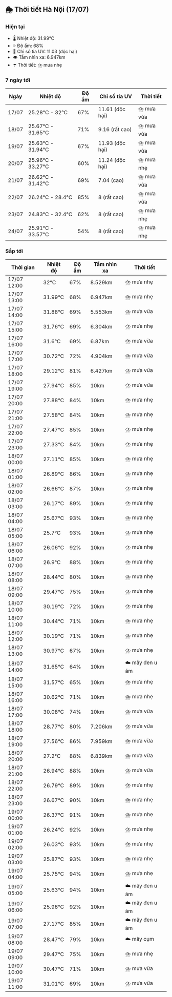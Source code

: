 ## 🌦️ Thời tiết Hà Nội (17/07)

### Hiện tại

- 🌡️ Nhiệt độ: 31.99℃
- 💦 Độ ẩm: 68%
- 🌟 Chỉ số tia UV: 11.03 (độc hại)
- 👁️ Tầm nhìn xa: 6.947km
- ☂️ Thời tiết: ⛈️ mưa nhẹ

### 7 ngày tới

| Ngày | Nhiệt độ | Độ ẩm | Chỉ số tia UV | Thời tiết |
| --- | --- | --- | --- | --- |
| 17/07 | 25.28℃ - 32℃ | 67% | 11.61 (độc hại) | ⛈️ mưa vừa |
| 18/07 | 25.67℃ - 31.65℃ | 71% | 9.16 (rất cao) | ⛈️ mưa vừa |
| 19/07 | 25.63℃ - 31.94℃ | 67% | 11.93 (độc hại) | ⛈️ mưa vừa |
| 20/07 | 25.96℃ - 33.27℃ | 60% | 11.24 (độc hại) | ⛈️ mưa nhẹ |
| 21/07 | 26.62℃ - 31.42℃ | 69% | 7.04 (cao) | ⛈️ mưa vừa |
| 22/07 | 26.24℃ - 28.4℃ | 85% | 8 (rất cao) | ⛈️ mưa vừa |
| 23/07 | 24.83℃ - 32.4℃ | 62% | 8 (rất cao) | ⛈️ mưa nhẹ |
| 24/07 | 25.91℃ - 33.57℃ | 54% | 8 (rất cao) | ⛈️ mưa nhẹ |

### Sắp tới

| Thời gian | Nhiệt độ | Độ ẩm | Tầm nhìn xa | Thời tiết |
| --- | --- | --- | --- | --- |
| 17/07 12:00 | 32℃ | 67% | 8.529km | ⛈️ mưa nhẹ |
| 17/07 13:00 | 31.99℃ | 68% | 6.947km | ⛈️ mưa nhẹ |
| 17/07 14:00 | 31.88℃ | 69% | 5.553km | ⛈️ mưa vừa |
| 17/07 15:00 | 31.76℃ | 69% | 6.304km | ⛈️ mưa nhẹ |
| 17/07 16:00 | 31.6℃ | 69% | 6.87km | ⛈️ mưa vừa |
| 17/07 17:00 | 30.72℃ | 72% | 4.904km | ⛈️ mưa vừa |
| 17/07 18:00 | 29.12℃ | 81% | 6.427km | ⛈️ mưa vừa |
| 17/07 19:00 | 27.94℃ | 85% | 10km | ⛈️ mưa vừa |
| 17/07 20:00 | 27.88℃ | 84% | 10km | ⛈️ mưa nhẹ |
| 17/07 21:00 | 27.58℃ | 84% | 10km | ⛈️ mưa nhẹ |
| 17/07 22:00 | 27.47℃ | 85% | 10km | ⛈️ mưa nhẹ |
| 17/07 23:00 | 27.33℃ | 84% | 10km | ⛈️ mưa nhẹ |
| 18/07 00:00 | 27.11℃ | 85% | 10km | ⛈️ mưa nhẹ |
| 18/07 01:00 | 26.89℃ | 86% | 10km | ⛈️ mưa nhẹ |
| 18/07 02:00 | 26.66℃ | 87% | 10km | ⛈️ mưa nhẹ |
| 18/07 03:00 | 26.17℃ | 89% | 10km | ⛈️ mưa nhẹ |
| 18/07 04:00 | 25.67℃ | 93% | 10km | ⛈️ mưa nhẹ |
| 18/07 05:00 | 25.7℃ | 93% | 10km | ⛈️ mưa nhẹ |
| 18/07 06:00 | 26.06℃ | 92% | 10km | ⛈️ mưa nhẹ |
| 18/07 07:00 | 26.9℃ | 88% | 10km | ⛈️ mưa nhẹ |
| 18/07 08:00 | 28.44℃ | 80% | 10km | ⛈️ mưa nhẹ |
| 18/07 09:00 | 29.47℃ | 75% | 10km | ⛈️ mưa nhẹ |
| 18/07 10:00 | 30.19℃ | 72% | 10km | ⛈️ mưa nhẹ |
| 18/07 11:00 | 30.44℃ | 71% | 10km | ⛈️ mưa nhẹ |
| 18/07 12:00 | 30.19℃ | 71% | 10km | ⛈️ mưa nhẹ |
| 18/07 13:00 | 30.97℃ | 67% | 10km | ⛈️ mưa nhẹ |
| 18/07 14:00 | 31.65℃ | 64% | 10km | ☁️ mây đen u ám |
| 18/07 15:00 | 31.57℃ | 65% | 10km | ⛈️ mưa nhẹ |
| 18/07 16:00 | 30.62℃ | 71% | 10km | ⛈️ mưa nhẹ |
| 18/07 17:00 | 30.08℃ | 74% | 10km | ⛈️ mưa vừa |
| 18/07 18:00 | 28.77℃ | 80% | 7.206km | ⛈️ mưa vừa |
| 18/07 19:00 | 27.56℃ | 86% | 7.959km | ⛈️ mưa vừa |
| 18/07 20:00 | 27.2℃ | 88% | 6.839km | ⛈️ mưa vừa |
| 18/07 21:00 | 26.94℃ | 88% | 10km | ⛈️ mưa vừa |
| 18/07 22:00 | 26.79℃ | 89% | 10km | ⛈️ mưa nhẹ |
| 18/07 23:00 | 26.67℃ | 90% | 10km | ⛈️ mưa nhẹ |
| 19/07 00:00 | 26.37℃ | 91% | 10km | ⛈️ mưa nhẹ |
| 19/07 01:00 | 26.24℃ | 92% | 10km | ⛈️ mưa nhẹ |
| 19/07 02:00 | 26.03℃ | 93% | 10km | ⛈️ mưa nhẹ |
| 19/07 03:00 | 25.87℃ | 93% | 10km | ⛈️ mưa nhẹ |
| 19/07 04:00 | 25.75℃ | 94% | 10km | ⛈️ mưa nhẹ |
| 19/07 05:00 | 25.63℃ | 94% | 10km | ☁️ mây đen u ám |
| 19/07 06:00 | 25.96℃ | 92% | 10km | ☁️ mây đen u ám |
| 19/07 07:00 | 27.17℃ | 85% | 10km | ☁️ mây đen u ám |
| 19/07 08:00 | 28.47℃ | 79% | 10km | ☁️ mây cụm |
| 19/07 09:00 | 29.47℃ | 75% | 10km | ⛈️ mưa nhẹ |
| 19/07 10:00 | 30.47℃ | 71% | 10km | ⛈️ mưa vừa |
| 19/07 11:00 | 31.01℃ | 69% | 10km | ⛈️ mưa vừa |

